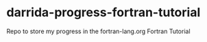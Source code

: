# darrida-progress-fortran-tutorial
Repo to store my progress in the fortran-lang.org Fortran Tutorial
